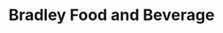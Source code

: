 ---
title: "Bradley Food and Beverage"
url: /bethesda/bradley-food-and-beverage/
shop: Lebensmittel
---